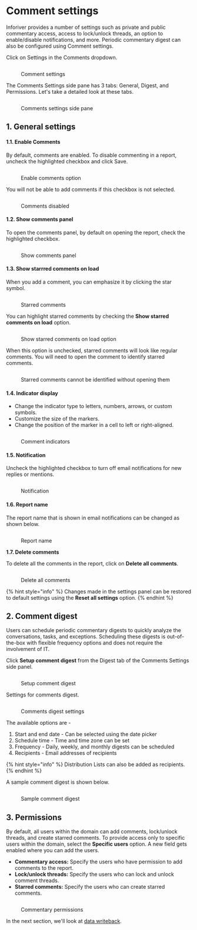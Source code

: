 # Comment settings

Inforiver provides a number of settings such as private and public commentary access, access to lock/unlock threads, an option to enable/disable notifications, and more. Periodic commentary digest can also be configured using Comment settings.

Click on Settings in the Comments dropdown.

<figure><img src="../../../.gitbook/assets/image (1184).png" alt=""><figcaption><p>Comment settings</p></figcaption></figure>

The Comments Settings side pane has 3 tabs: General, Digest, and Permissions. Let's take a detailed look at these tabs.

<figure><img src="../../../.gitbook/assets/image (1185).png" alt=""><figcaption><p>Comments settings side pane</p></figcaption></figure>

## 1. General settings

#### **​1.1. Enable Comments**

By default, comments are enabled. To disable commenting in a report, uncheck the highlighted checkbox and click Save.

<figure><img src="../../../.gitbook/assets/image (1186).png" alt=""><figcaption><p>Enable comments option</p></figcaption></figure>

You will not be able to add comments if this checkbox is not selected.

<figure><img src="../../../.gitbook/assets/image (1187).png" alt=""><figcaption><p>Comments disabled</p></figcaption></figure>

#### **​1.2. Show comments panel**

To open the comments panel, by default on opening the report, check the highlighted checkbox.

<figure><img src="../../../.gitbook/assets/image (1188).png" alt=""><figcaption><p>Show comments panel</p></figcaption></figure>

#### **1.3. Show starrred comments on load**

When you add a comment, you can emphasize it by clicking the star symbol.

<figure><img src="../../../.gitbook/assets/image (1189).png" alt=""><figcaption><p>Starred comments</p></figcaption></figure>

You can highlight starred comments by checking the **Show starred comments on load** option.

<figure><img src="../../../.gitbook/assets/image (1190).png" alt=""><figcaption><p>Show starred comments on load option</p></figcaption></figure>

When this option is unchecked, starred comments will look like regular comments. You will need to open the comment to identify starred comments.

<figure><img src="../../../.gitbook/assets/image (1191).png" alt=""><figcaption><p>Starred comments cannot be identified without opening them</p></figcaption></figure>

#### **1.4. Indicator display**

* Change the indicator type to letters, numbers, arrows, or custom symbols.
* Customize the size of the markers.
* Change the position of the marker in a cell to left or right-aligned.

<figure><img src="../../../.gitbook/assets/image (1192).png" alt=""><figcaption><p>Comment indicators</p></figcaption></figure>

#### **1.5. Notification**

Uncheck the highlighted checkbox to turn off email notifications for new replies or mentions.

<figure><img src="../../../.gitbook/assets/image (1193).png" alt=""><figcaption><p>Notification</p></figcaption></figure>

#### **1.6. Report name**

The report name that is shown in email notifications can be changed as shown below.

<figure><img src="../../../.gitbook/assets/image (1194).png" alt=""><figcaption><p>Report name</p></figcaption></figure>

**1.7. Delete comments**

To delete all the comments in the report, click on **Delete all comments**.

<figure><img src="../../../.gitbook/assets/image (1195).png" alt=""><figcaption><p>Delete all comments</p></figcaption></figure>

{% hint style="info" %}
&#x20;Changes made in the settings panel can be restored to default settings using the **Reset all settings** option.
{% endhint %}

## 2. Comment digest

Users can schedule periodic commentary digests to quickly analyze the conversations, tasks, and exceptions. Scheduling these digests is out-of-the-box with flexible frequency options and does not require the involvement of IT.&#x20;

Click **Setup comment digest** from the Digest tab of the Comments Settings side panel.

<figure><img src="../../../.gitbook/assets/image (1) (1) (1) (1) (1) (1) (1) (1) (1) (1) (1) (1) (1) (1) (1) (1) (1) (1) (1) (1) (1) (1) (1) (1) (1) (1) (1) (1) (1) (1) (1) (1) (1) (1) (1) (1) (1) (1) (1) (1) (1) (1) (1) (1) (1) (1) (1) (1) (1) (1) (1).png" alt=""><figcaption><p>Setup comment digest</p></figcaption></figure>

Settings for comments digest.

<figure><img src="../../../.gitbook/assets/image (1) (1) (1) (1) (1) (1) (1) (1) (1) (1) (1) (1) (1) (1) (1) (1) (1) (1) (1) (1) (1) (1) (1) (1) (1) (1) (1) (1) (1) (1) (1) (1) (1) (1) (1) (1) (1) (1) (1) (1) (1) (1) (1) (1) (1) (1) (1) (1) (1) (1) (1) (1).png" alt=""><figcaption><p>Comments digest settings</p></figcaption></figure>

The available options are -&#x20;

1. Start and end date - Can be selected using the date picker
2. Schedule time - Time and time zone can be set
3. Frequency - Daily, weekly, and monthly digests can be scheduled
4. Recipients - Email addresses of recipients&#x20;

{% hint style="info" %}
Distribution Lists can also be added as recipients.&#x20;
{% endhint %}

A sample comment digest is shown below.

<figure><img src="../../../.gitbook/assets/8.2.4.18 comment digest.png" alt=""><figcaption><p>Sample comment digest</p></figcaption></figure>

## 3. Permissions

By default, all users within the domain can add comments, lock/unlock threads, and create starred comments. To provide access only to specific users within the domain, select the **Specific users** option. A new field gets enabled where you can add the users.

* **Commentary access:** Specify the users who have permission to add comments to the report.
* **Lock/unlock threads:** Specify the users who can lock and unlock comment threads.
* **Starred comments:** Specify the users who can create starred comments.

<figure><img src="../../../.gitbook/assets/image (4) (1) (1) (1) (1) (1) (1) (1) (1) (1) (1) (1) (1) (1) (1) (1) (1) (1) (1) (1) (1).png" alt=""><figcaption><p>Commentary permissions</p></figcaption></figure>

In the next section, we'll look at [data writeback](../../12.-data-writeback/).
